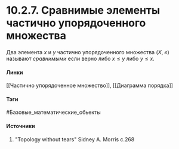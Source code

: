 # 10.2.7. Сравнимые элементы частично упорядоченного множества
Два элемента $x$ и $y$ частично упорядоченного множества $(X,\le)$ называют *сравнимыми* если верно либо $x\le y$ либо $y\le x$.
#### Линки
 [[Частично упорядоченное множество]],
 [[Диаграмма порядка]]
#### Тэги
 #Базовые_математические_обьекты 
#### Источники
1.  "Topology without tears" Sidney A. Morris c.268